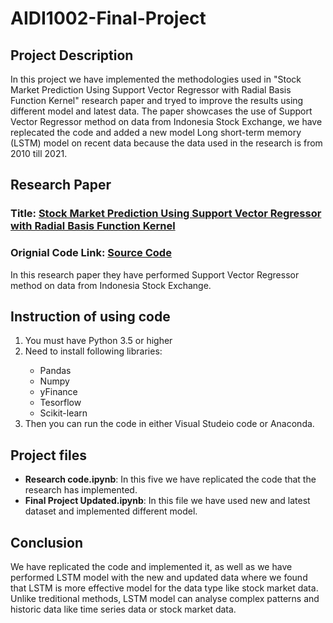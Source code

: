 # AIDI1002-Final-Project

## Project Description
In this project we have implemented the methodologies used in "Stock Market Prediction Using Support Vector Regressor with Radial Basis Function Kernel" research paper and tryed to improve the results using different model and latest data. The paper showcases the use of Support Vector Regressor method on data from Indonesia Stock Exchange, we have replecated the code and added a new model Long short-term memory (LSTM) model on recent data because the data used in the research is from 2010 till 2021.

## Research Paper
<h3>Title: <a href= "https://dl.acm.org/doi/abs/10.1145/3512388.3512444">Stock Market Prediction Using Support Vector Regressor with Radial Basis Function Kernel</a></h3>
<h3>Orignial Code Link: <a href= "https://github.com/K6RTCS/Stock-Market-Prediction-RBF">Source Code</a></h3>
In this research paper they have performed Support Vector Regressor method on data from Indonesia Stock Exchange.

<!---## Original Code Implimentation
In the original code they have sourced the data from yahoo finance using yahoo finance API, and they have used data from 2010 till 2021. They have tried to implement Support vector regression on the data by splitting the data into two sets one train set which includes data from 2010  to 2019 and the other test set includes data from 2020 to 2021.
### For the train set results were:
<ul>
    <li><b>Root Mean Square Error:</b>179.17</li>
    <li><b>R2:</b>1.0</li>
    <li><b>Mean Absolute Error:</b>1.48</li>
</ul>

### For the test set results were:
<ul>
    <li><b>Root Mean Square Error:</b>228.79</li>
    <li><b>R2:</b>0.99</li>
    <li><b>Mean Absolute Error:</b>13.80</li>
</ul>

## Updating and implementing different model
We have first tried to replicate the code and provide the same output, then we implemented the Long short-term memory (LSTM) model and we also updated the data till 2024, so in the new code we used data from 2015 till 2024. Also, we tried to implement the new code the same way as the research, we created two sets of data and implemented the LSTM model, And our results were:
### For the train set results were:
<ul>
    <li><b>Root Mean Square Error:</b>94.25</li>
    <li><b>R2:</b>0.97</li>
    <li><b>Mean Absolute Error:</b>79.30</li>
</ul>

### For the test set results were:
<ul>
    <li><b>Root Mean Square Error:</b>141.40</li>
    <li><b>R2:</b>0.88</li>
    <li><b>Mean Absolute Error:</b>116.50</li>
</ul>--->

## Instruction of using code
<ol>
    <li>You must have Python 3.5 or higher</li>
    <li>Need to install following libraries:</li>
    <ul>
        <li>Pandas</li>
        <li>Numpy</li>
        <li>yFinance</li>
        <li>Tesorflow</li>
        <li>Scikit-learn</li>
    </ul>
    <li>Then you can run the code in either Visual Studeio code or Anaconda.</li>
</ol>

## Project files
<ul>
    <li><b>Research code.ipynb</b>: In this five we have replicated the code that the research has implemented.</li>
    <li><b>Final Project Updated.ipynb</b>: In this file we have used new and latest dataset and implemented different model.</li>
</ul>

## Conclusion
We have replicated the code and implemented it, as well as we have performed LSTM model with the new and updated data where we found that LSTM is more effective model for the data type like stock market data. Unlike treditional methods, LSTM model can analyse complex patterns and historic data like time series data or stock market data.
